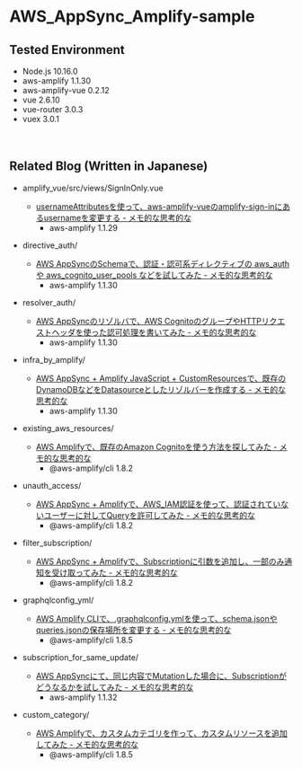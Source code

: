 # AWS_AppSync_Amplify-sample


## Tested Environment

- Node.js 10.16.0
- aws-amplify 1.1.30
- aws-amplify-vue 0.2.12
- vue 2.6.10
- vue-router 3.0.3
- vuex 3.0.1

　  

## Related Blog (Written in Japanese)

- amplify_vue/src/views/SignInOnly.vue
  - [usernameAttributesを使って、aws-amplify-vueのamplify-sign-inにあるusernameを変更する - メモ的な思考的な](https://thinkami.hatenablog.com/entry/2019/07/06/231958)
    - aws-amplify 1.1.29
  
- directive_auth/
  - [AWS AppSyncのSchemaで、認証・認可系ディレクティブの aws_auth や aws_cognito_user_pools などを試してみた - メモ的な思考的な](https://thinkami.hatenablog.com/entry/2019/07/11/235535)
    - aws-amplify 1.1.30
    
- resolver_auth/
  - [AWS AppSyncのリゾルバで、AWS CognitoのグループやHTTPリクエストヘッダを使った認可処理を書いてみた - メモ的な思考的な](https://thinkami.hatenablog.com/entry/2019/07/14/215622)
    - aws-amplify 1.1.30
    
- infra_by_amplify/
  - [AWS AppSync + Amplify JavaScript + CustomResourcesで、既存のDynamoDBなどをDatasourceとしたリゾルバーを作成する - メモ的な思考的な](https://thinkami.hatenablog.com/entry/2019/07/15/201356)
    - aws-amplify 1.1.30
    
- existing_aws_resources/
  - [AWS Amplifyで、既存のAmazon Cognitoを使う方法を探してみた - メモ的な思考的な](https://thinkami.hatenablog.com/entry/2019/07/18/074257)
    - @aws-amplify/cli 1.8.2

- unauth_access/
  - [AWS AppSync + Amplifyで、AWS_IAM認証を使って、認証されていないユーザーに対してQueryを許可してみた - メモ的な思考的な](https://thinkami.hatenablog.com/entry/2019/07/21/120653)
    - @aws-amplify/cli 1.8.2
    
- filter_subscription/
  - [AWS AppSync + Amplifyで、Subscriptionに引数を追加し、一部のみ通知を受け取ってみた - メモ的な思考的な](https://thinkami.hatenablog.com/entry/2019/07/22/062759)
    - @aws-amplify/cli 1.8.2
    
- graphqlconfig_yml/
  - [AWS Amplify CLIで、.graphqlconfig.ymlを使って、schema.jsonやqueries.jsonの保存場所を変更する - メモ的な思考的な](https://thinkami.hatenablog.com/entry/2019/07/25/235947)
    - @aws-amplify/cli 1.8.5
    
- subscription_for_same_update/
  - [AWS AppSyncにて、同じ内容でMutationした場合に、Subscriptionがどうなるかを試してみた - メモ的な思考的な](https://thinkami.hatenablog.com/entry/2019/07/26/222659)
    - aws-amplify 1.1.32
    
- custom_category/
  - [AWS Amplifyで、カスタムカテゴリを作って、カスタムリソースを追加してみた - メモ的な思考的な](https://thinkami.hatenablog.com/entry/2019/07/30/225425)
    - @aws-amplify/cli 1.8.5